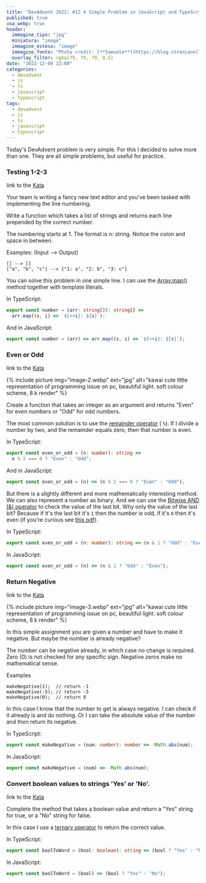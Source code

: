 ```yaml
---
title: "DevAdvent 2022: #12 4 Simple Problem in JavaScript and TypeScript"
published: true
usa_webp: true
header:
  immagine_tipo: "jpg"
  miniatura: "image"
  immagine_estesa: "image"
  immagine_fonte: "Photo credit: [**Samuele**](https://blog.stranianelli.com/)"
  overlay_filter: rgba(79, 79, 79, 0.5)
date: "2022-12-09 13:00"
categories:
  - devadvent
  - js
  - ts
  - javascript
  - typescript
tags:
  - devadvent
  - js
  - ts
  - javascript
  - typescript
---
```


Today's DevAdvent problem is very simple. For this I decided to solve more than one. They are all simple problems, but useful for practice.

### Testing 1-2-3

link to the [Kata](https://www.codewars.com/kata/54bf85e3d5b56c7a05000cf9)

Your team is writing a fancy new text editor and you've been tasked with implementing the line numbering.

Write a function which takes a list of strings and returns each line prepended by the correct number.

The numbering starts at 1. The format is n: string. Notice the colon and space in between.

Examples: (Input --> Output)

```
[] --> []
["a", "b", "c"] --> ["1: a", "2: b", "3: c"]
```

You can solve this problem in one simple line. I can use the [Array.map()](https://developer.mozilla.org/en-US/docs/Web/JavaScript/Reference/Template_literals) method together with template literals.

In TypeScript:

```ts
export const number = (arr: string[]): string[] =>
  arr.map((s, i) => `${++i}: ${s}`);
```

And in JavaScript:

```js
export const number = (arr) => arr.map((s, i) => `${++i}: ${s}`);
```

### Even or Odd

link to the [Kata](https://www.codewars.com/kata/53da3dbb4a5168369a0000fe)

{% include picture img="image-2.webp" ext="jpg" alt="kawai cute little representation of programming issue on pc, beautiful light. soft colour scheme, 8 k render" %}

Create a function that takes an integer as an argument and returns "Even" for even numbers or "Odd" for odd numbers.

The most common solution is to use the [remainder operator](https://developer.mozilla.org/en-US/docs/Web/JavaScript/Reference/Operators/Remainder) ( `%`). If I divide a number by two, and the remainder equals zero, then that number is even.

In TypeScript:

```ts
export const even_or_odd = (n: number): string =>
  n % 2 === 0 ? "Even" : "Odd";
```

And in JavaScript:

```js
export const even_or_odd = (n) => (n % 2 === 0 ? "Even" : "Odd");
```

But there is a slightly different and more mathematically interesting method. We can also represent a number as binary. And we can use the [Bitwise AND (&) operator](https://developer.mozilla.org/en-US/docs/Web/JavaScript/Reference/Operators/Bitwise_AND) to check the value of the last bit. Why only the value of the last bit? Because if it's the last bit it's `1` then the number is odd, if it's `0` then it's even (if you're curious see [this pdf](http://homepages.math.uic.edu/~scole3/mcs260_fall2011/binary.pdf)).

In TypeScript:

```ts
export const even_or_odd = (n: number): string => (n & 1 ? "Odd" : "Even");
```

In JavaScript:

```js
export const even_or_odd = (n) => (n & 1 ? "Odd" : "Even");
```

### Return Negative

link to the [Kata](https://www.codewars.com/kata/55685cd7ad70877c23000102)

{% include picture img="image-3.webp" ext="jpg" alt="kawai cute little representation of programming issue on pc, beautiful light. soft colour scheme, 8 k render" %}

In this simple assignment you are given a number and have to make it negative. But maybe the number is already negative?

The number can be negative already, in which case no change is required. Zero (0) is not checked for any specific sign. Negative zeros make no mathematical sense.

Examples

```
makeNegative(1);  // return -1
makeNegative(-5); // return -5
makeNegative(0);  // return 0
```

In this case I know that the number to get is always negative. I can check if it already is and do nothing. Or I can take the absolute value of the number and then return its negative.

In TypeScript:

```ts
export const makeNegative = (num: number): number => -Math.abs(num);
```

In JavaScript:

```js
export const makeNegative = (num) => -Math.abs(num);
```

### Convert boolean values to strings 'Yes' or 'No'.

link to the [Kata](https://www.codewars.com/kata/53369039d7ab3ac506000467)

Complete the method that takes a boolean value and return a "Yes" string for true, or a "No" string for false.

In this case I use a [ternary operator](https://developer.mozilla.org/en-US/docs/Web/JavaScript/Reference/Operators/Conditional_Operator) to return the correct value.

In TypeScript:

```ts
export const boolToWord = (bool: boolean): string => (bool ? "Yes" : "No");
```

In JavaScript:

```js
export const boolToWord = (bool) => (bool ? "Yes" : "No");
```
